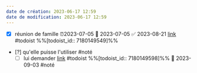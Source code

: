 ```yaml
---
date de création: 2023-06-17 12:59
date de modification: 2023-06-17 12:59
---
```

- [x] réunion de famille ⏰2023-07-05 📅 2023-07-05 ✅ 2023-08-21 [link](https://todoist.com/showTask?id=7180149549) #todoist %%[todoist_id:: 7180149549]%%
- [?] qu'elle puisse l'utiliser #noté
	- [ ] lui demander  [link](https://todoist.com/showTask?id=7180149598) #todoist %%[todoist_id:: 7180149598]%% 📅 2023-09-03 #noté